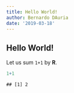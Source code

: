 ```yaml
---
title: Hello World!
author: Bernardo DAuria
date: '2019-03-18'
---
```



## Hello World!

Let us sum `1+1` by **R**.

```r
1+1
```

```
## [1] 2
```
